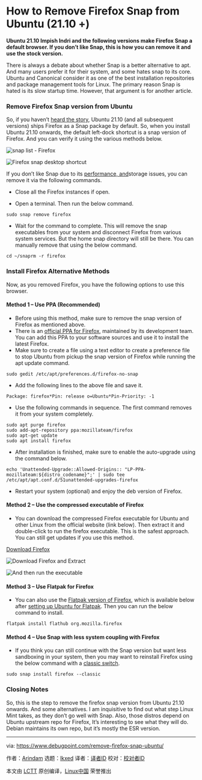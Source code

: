 [#]: subject: "How to Remove Firefox Snap from Ubuntu (21.10 +)"
[#]: via: "https://www.debugpoint.com/remove-firefox-snap-ubuntu/"
[#]: author: "Arindam https://www.debugpoint.com/author/admin1/"
[#]: collector: "lkxed"
[#]: translator: "geekpi"
[#]: reviewer: " "
[#]: publisher: " "
[#]: url: " "

How to Remove Firefox Snap from Ubuntu (21.10 +)
======

**Ubuntu 21.10 Impish Indri and the following versions make Firefox Snap a default browser. If you don’t like Snap, this is how you can remove it and use the stock version.**

There is always a debate about whether Snap is a better alternative to apt. And many users prefer it for their system, and some hates snap to its core. Ubuntu and Canonical consider it as one of the best installation repositories and package management tools for Linux. The primary reason Snap is hated is its slow startup time. However, that argument is for another article.

### Remove Firefox Snap version from Ubuntu

So, if you haven’t [heard the story][1], Ubuntu 21.10 (and all subsequent versions) ships Firefox as a Snap package by default. So, when you install Ubuntu 21.10 onwards, the default left-dock shortcut is a snap version of Firefox. And you can verify it using the various methods below.

![snap list - Firefox][2]

![Firefox snap desktop shortcut][3]

If you don’t like Snap due to its [performance, and][4]storage issues, you can remove it via the following commands.

- Close all the Firefox instances if open.

- Open a terminal. Then run the below command.

```
sudo snap remove firefox
```

- Wait for the command to complete. This will remove the snap executables from your system and disconnect Firefox from various system services. But the home snap directory will still be there. You can manually remove that using the below command.

```
cd ~/snaprm -r firefox
```

### Install Firefox Alternative Methods

Now, as you removed Firefox, you have the following options to use this browser.

#### Method 1 – Use PPA (Recommended)

- Before using this method, make sure to remove the snap version of Firefox as mentioned above.
- There is an [official PPA for Firefox][5], maintained by its development team. You can add this PPA to your software sources and use it to install the latest Firefox.
- Make sure to create a file using a text editor to create a preference file to stop Ubuntu from pickup the snap version of Firefox while running the apt update command.

```
sudo gedit /etc/apt/preferences.d/firefox-no-snap
```

- Add the following lines to the above file and save it.

```
Package: firefox*Pin: release o=Ubuntu*Pin-Priority: -1
```

- Use the following commands in sequence. The first command removes it from your system completely.

```
sudo apt purge firefox
sudo add-apt-repository ppa:mozillateam/firefox
sudo apt-get update
sudo apt install firefox
```

- After installation is finished, make sure to enable the auto-upgrade using the command below.

```
echo 'Unattended-Upgrade::Allowed-Origins:: "LP-PPA-mozillateam:${distro_codename}";' | sudo tee /etc/apt/apt.conf.d/51unattended-upgrades-firefox
```

- Restart your system (optional) and enjoy the deb version of Firefox.

#### Method 2 – Use the compressed executable of Firefox

- You can download the compressed Firefox executable for Ubuntu and other Linux from the official website (link below). Then extract it and double-click to run the firefox executable. This is the safest approach. You can still get updates if you use this method.

[Download Firefox][6]

![Download Firefox and Extract][7]

![And then run the executable][8]

#### Method 3 – Use Flatpak for Firefox

- You can also use the [Flatpak version of Firefox][9], which is available below after [setting up Ubuntu for Flatpak][10]. Then you can run the below command to install.

```
flatpak install flathub org.mozilla.firefox
```

#### Method 4 – Use Snap with less system coupling with Firefox

- If you think you can still continue with the Snap version but want less sandboxing in your system, then you may want to reinstall Firefox using the below command with a [classic switch][11].

```
sudo snap install firefox --classic
```

### Closing Notes

So, this is the step to remove the firefox snap version from Ubuntu 21.10 onwards. And some alternatives. I am inquisitive to find out what step Linux Mint takes, as they don’t go well with Snap. Also, those distros depend on Ubuntu upstream repo for Firefox, It’s interesting to see what they will do. Debian maintains its own repo, but it’s mostly the ESR version.

--------------------------------------------------------------------------------

via: https://www.debugpoint.com/remove-firefox-snap-ubuntu/

作者：[Arindam][a]
选题：[lkxed][b]
译者：[译者ID](https://github.com/译者ID)
校对：[校对者ID](https://github.com/校对者ID)

本文由 [LCTT](https://github.com/LCTT/TranslateProject) 原创编译，[Linux中国](https://linux.cn/) 荣誉推出

[a]: https://www.debugpoint.com/author/admin1/
[b]: https://github.com/lkxed
[1]: https://bugs.launchpad.net/ubuntu/+source/ubuntu-release-upgrader/+bug/1943840
[2]: https://www.debugpoint.com/wp-content/uploads/2021/09/snap-list-Firefox.jpg
[3]: https://www.debugpoint.com/wp-content/uploads/2021/09/Firefox-snap-desktop-shortcut-1024x490.jpg
[4]: https://www.debugpoint.com/2021/03/clean-up-snap/
[5]: https://launchpad.net/~mozillateam/+archive/ubuntu/ppa
[6]: https://www.mozilla.org/en-US/firefox/new/
[7]: https://www.debugpoint.com/wp-content/uploads/2021/09/Download-Firefox-and-Extract.jpg
[8]: https://www.debugpoint.com/wp-content/uploads/2021/09/And-then-run-the-executable.jpg
[9]: https://flathub.org/apps/details/org.mozilla.firefox
[10]: https://www.debugpoint.com/2018/07/how-to-install-flatpak-apps-ubuntu-linux/
[11]: https://snapcraft.io/docs/snap-confinement
